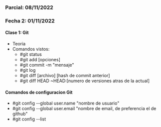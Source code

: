 ### Parcial: 08/11/2022
### Fecha 2: 01/11/2022

#### Clase 1: Git
- Teoria
- Comandos vistos:
  - #git status
  - #git add [opciones]
  - #git commit -m "mensaje"
  - #git log
  - #git diff [archivo] [hash de commit anterior]
  - #git diff HEAD ~HEAD:[numero de versiones atras de la actual]

#### Comandos de configuracion Git
  - #git config --global user.name "nombre de usuario"
  - #git config --global user.email "nombre de email, de preferencia el de github"
  - #git config --list
